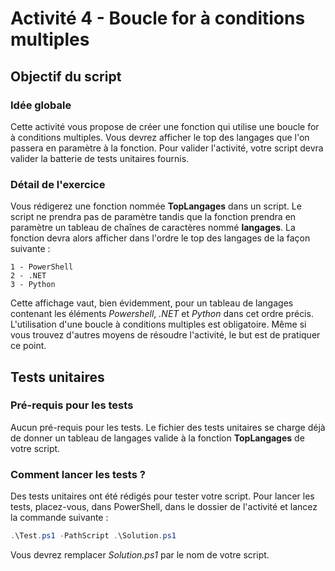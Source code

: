 # Activité 4 - Boucle for à conditions multiples

## Objectif du script

### Idée globale

Cette activité vous propose de créer une fonction qui utilise une boucle for à conditions multiples.
Vous devrez afficher le top des langages que l'on passera en paramètre à la fonction.
Pour valider l'activité, votre script devra valider la batterie de tests unitaires fournis.

### Détail de l'exercice

Vous rédigerez une fonction nommée **TopLangages** dans un script.
Le script ne prendra pas de paramètre tandis que la fonction prendra en paramètre un tableau de chaînes de caractères nommé **langages**.
La fonction devra alors afficher dans l'ordre le top des langages de la façon suivante :
```
1 - PowerShell
2 - .NET
3 - Python
```
Cette affichage vaut, bien évidemment, pour un tableau de langages contenant les éléments *Powershell*, *.NET* et *Python* dans cet ordre précis.
L'utilisation d'une boucle à conditions multiples est obligatoire. Même si vous trouvez d'autres moyens de résoudre l'activité, le but est de pratiquer ce point.

## Tests unitaires

### Pré-requis pour les tests

Aucun pré-requis pour les tests.
Le fichier des tests unitaires se charge déjà de donner un tableau de langages valide à la fonction **TopLangages** de votre script.

### Comment lancer les tests ?

Des tests unitaires ont été rédigés pour tester votre script.
Pour lancer les tests, placez-vous, dans PowerShell, dans le dossier de l'activité et lancez la commande suivante :
```PowerShell
.\Test.ps1 -PathScript .\Solution.ps1
```
Vous devrez remplacer *Solution.ps1* par le nom de votre script. 